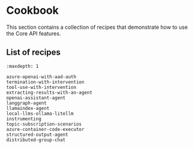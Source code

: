 # Cookbook

This section contains a collection of recipes that demonstrate how to use the Core API features.

## List of recipes

```{toctree}
:maxdepth: 1

azure-openai-with-aad-auth
termination-with-intervention
tool-use-with-intervention
extracting-results-with-an-agent
openai-assistant-agent
langgraph-agent
llamaindex-agent
local-llms-ollama-litellm
instrumenting
topic-subscription-scenarios
azure-container-code-executor
structured-output-agent
distributed-group-chat
```
